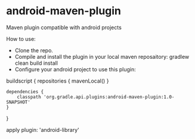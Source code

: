android-maven-plugin
====================

Maven plugin compatible with android projects


How to use:

 - Clone the repo.
 - Compile and install the plugin in your local maven reposaitory:
     gradlew clean build install
 - Configure your android project to use this plugin:
 
buildscript {
	repositories {
		mavenLocal()
	}

	dependencies {
		classpath 'org.gradle.api.plugins:android-maven-plugin:1.0-SNAPSHOT'
	}
}

apply plugin: 'android-library'
